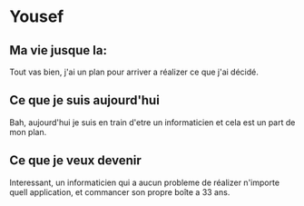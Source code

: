 # Yousef

## Ma vie jusque la: 

Tout vas bien,
j'ai un plan pour arriver a réalizer ce que j'ai décidé.

## Ce que je suis aujourd'hui

Bah, aujourd'hui je suis en train d'etre un informaticien et cela est un part de mon plan.

## Ce que je veux devenir

Interessant, un informaticien qui a aucun probleme de réalizer n'importe quell application, et commancer son propre boîte a 33 ans.
